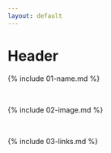 ```yaml
---
layout: default
---
```


# Header

{% include 01-name.md %}

<br>

{% include 02-image.md %}

<br>

{% include 03-links.md %}

